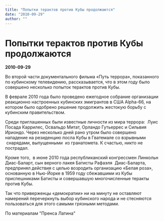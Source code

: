 ```yaml
---
title: "Попытки терактов против Кубы продолжаются"
date: "2010-09-29"
author: ""
---
```


# Попытки терактов против Кубы продолжаются

**2010-09-29** 

Во второй части документального фильма «Путь террора», показанного по кубинскому телевидению, рассказывается, что в этом году было совершено несколько попыток терактов против Кубы.

В феврале 2010 года было проведено ежегодное собрание организации реакционно настроенных кубинских эмигрантов в США Alpha-66, на котором было одобрено решение продолжить жестокую борьбу с кубинским правительством.

Среди приглашенных были известные личности из мира террора:  Луис Посада Каррилес, Освальдо Митат, Орландо Гутьеррес и Сильвия Ириондо. Через несколько дней рано утром было совершено нападение на резиденцию посла Кубы в Гватемале со взрывными  снарядами, выпущенными  из гранатомета. К счастью, никто не пострадал.

Кроме того,  в июне 2010 года республиканский конгрессмен Линкольн Диас-Баларт, сын верного лакея Батисты Рафаэля  Диас-Баларта, предпринял действия с целью возродить организацию «Белая роза», основанную в Нью-Йорке в 1959 году сбежавшими из Кубы приспешниками Батисты и совершавшую многочисленные теракты против Кубы.

Так что приверженцы «демократии» ни на минуту не оставляют намерений перечеркнуть выбор кубинского народа и не стесняются пользоваться для этого самыми грязными методами.

По материалам "Пренса Латина"
